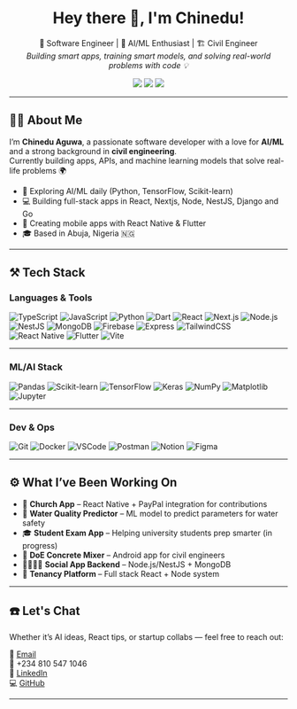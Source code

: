 
<h1 align="center">Hey there 👋, I'm Chinedu!</h1>

<p align="center">
  🚀 Software Engineer | 🧠 AI/ML Enthusiast | 🏗️ Civil Engineer<br/>
  <em>Building smart apps, training smart models, and solving real-world problems with code 💡</em>
</p>

<p align="center">
  <a href="https://github.com/chi2785443"><img src="https://img.shields.io/github/followers/chi2785443?label=Follow&style=social" /></a>
  <a href="mailto:neduaguwa443@gmail.com"><img src="https://img.shields.io/badge/Email-neduaguwa443@gmail.com-blue?style=flat-square&logo=gmail" /></a>
  <a href="https://www.linkedin.com/in/chinedu-aguwa-b1747a2b0"><img src="https://img.shields.io/badge/LinkedIn-Chinedu%20Aguwa-blue?style=flat-square&logo=linkedin" /></a>
</p>

---

## 👨‍💻 About Me

I’m **Chinedu Aguwa**, a passionate software developer with a love for **AI/ML** and a strong background in **civil engineering**.  
Currently building apps, APIs, and machine learning models that solve real-life problems 🌍

- 🧠 Exploring AI/ML daily (Python, TensorFlow, Scikit-learn)
- 💻 Building full-stack apps in React, Nextjs, Node, NestJS, Django and Go
- 📱 Creating mobile apps with React Native & Flutter
- 🎓 Based in Abuja, Nigeria 🇳🇬

---

## ⚒️ Tech Stack

### Languages & Tools
![TypeScript](https://img.shields.io/badge/-TypeScript-3178c6?style=for-the-badge&logo=typescript&logoColor=fff)
![JavaScript](https://img.shields.io/badge/-JavaScript-F7DF1E?style=for-the-badge&logo=javascript&logoColor=black)
![Python](https://img.shields.io/badge/-Python-306998?style=for-the-badge&logo=python&logoColor=white)
![Dart](https://img.shields.io/badge/-Dart-0175C2?style=for-the-badge&logo=dart&logoColor=white)
![React](https://img.shields.io/badge/-React-61DAFB?style=for-the-badge&logo=react&logoColor=fff)
![Next.js](https://img.shields.io/badge/-Next.js-black?style=for-the-badge&logo=next.js)
![Node.js](https://img.shields.io/badge/-Node.js-43853d?style=for-the-badge&logo=node.js&logoColor=white)
![NestJS](https://img.shields.io/badge/-NestJS-E0234E?style=for-the-badge&logo=nestjs&logoColor=white)
![MongoDB](https://img.shields.io/badge/-MongoDB-47A248?style=for-the-badge&logo=mongodb&logoColor=white)
![Firebase](https://img.shields.io/badge/-Firebase-FFCA28?style=for-the-badge&logo=firebase&logoColor=black)
![Express](https://img.shields.io/badge/-Express-000000?style=for-the-badge&logo=express&logoColor=white)
![TailwindCSS](https://img.shields.io/badge/-TailwindCSS-38B2AC?style=for-the-badge&logo=tailwind-css&logoColor=white)
![React Native](https://img.shields.io/badge/-React%20Native-61DAFB?style=for-the-badge&logo=react&logoColor=white)
![Flutter](https://img.shields.io/badge/-Flutter-02569B?style=for-the-badge&logo=flutter&logoColor=white)
![Vite](https://img.shields.io/badge/-Vite-646CFF?style=for-the-badge&logo=vite&logoColor=white)

---

### ML/AI Stack
![Pandas](https://img.shields.io/badge/-Pandas-150458?style=for-the-badge&logo=pandas&logoColor=white)
![Scikit-learn](https://img.shields.io/badge/-Scikit-learn-F7931E?style=for-the-badge&logo=scikit-learn&logoColor=white)
![TensorFlow](https://img.shields.io/badge/-TensorFlow-FF6F00?style=for-the-badge&logo=tensorflow&logoColor=white)
![Keras](https://img.shields.io/badge/-Keras-D00000?style=for-the-badge&logo=keras&logoColor=white)
![NumPy](https://img.shields.io/badge/-NumPy-013243?style=for-the-badge&logo=numpy&logoColor=white)
![Matplotlib](https://img.shields.io/badge/-Matplotlib-005C5C?style=for-the-badge&logo=matplotlib&logoColor=white)
![Jupyter](https://img.shields.io/badge/-Jupyter-F37626?style=for-the-badge&logo=jupyter&logoColor=white)

---

### Dev & Ops
![Git](https://img.shields.io/badge/-Git-F05032?style=for-the-badge&logo=git&logoColor=white)
![Docker](https://img.shields.io/badge/-Docker-2496ED?style=for-the-badge&logo=docker&logoColor=white)
![VSCode](https://img.shields.io/badge/-VSCode-007ACC?style=for-the-badge&logo=visualstudiocode&logoColor=white)
![Postman](https://img.shields.io/badge/-Postman-FF6C37?style=for-the-badge&logo=postman&logoColor=white)
![Notion](https://img.shields.io/badge/-Notion-000000?style=for-the-badge&logo=notion&logoColor=white)
![Figma](https://img.shields.io/badge/-Figma-F24E1E?style=for-the-badge&logo=figma&logoColor=white)

---

## ⚙️ What I’ve Been Working On

- 📱 **Church App** – React Native + PayPal integration for contributions
- 🧪 **Water Quality Predictor** – ML model to predict parameters for water safety
- 🎓 **Student Exam App** – Helping university students prep smarter (in progress)
- 🧱 **DoE Concrete Mixer** – Android app for civil engineers
- 👨‍👩‍👧‍👦 **Social App Backend** – Node.js/NestJS + MongoDB
- 🏡 **Tenancy Platform** – Full stack React + Node system

---

## ☎️ Let's Chat

Whether it’s AI ideas, React tips, or startup collabs — feel free to reach out:

📧 [Email](mailto:neduaguwa443@gmail.com)  
📱 +234 810 547 1046  
💼 [LinkedIn](https://www.linkedin.com/in/chinedu-aguwa-b1747a2b0)  
💻 [GitHub](https://github.com/chi2785443)

---

